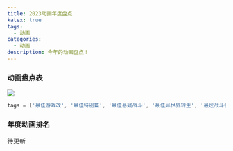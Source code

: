 ```yaml
---
title: 2023动画年度盘点
katex: true
tags:
  - 动画
categories:
  - 动画
description: 今年的动画盘点！
---
```


### 动画盘点表

![](https://github.com/atoposyz/image/blob/main/2023%E5%8A%A8%E7%94%BB%E7%9B%98%E7%82%B9%E8%A1%A8.png)

```javascript
tags = ['最佳游戏改', '最佳特别篇', '最佳悬疑战斗', '最佳异世界转生', '最炫战斗番', '最佳音乐', '最佳OVA', '最佳哭哭', '柯哀必看', '最佳剧情', '最佳前传', '最大资金利用率', '最青春', '有牛别看()', '最佳恋爱', '最佳粉丝电影', '最后悔看的续作', '最话疗', '逆天的起点', '最佳粉丝泡面', '最佳性转', '还行吧', '什么时候结婚', '你的门子。', '最甜电影', '我觉得我是', '纯爱向后宫', '最热血', '路易十六模拟', '最后相信P9', '家庭喜剧', '最佳画面', '人人有CP', '病友交流会', '你不是去年的吗']
```

### 年度动画排名

待更新


